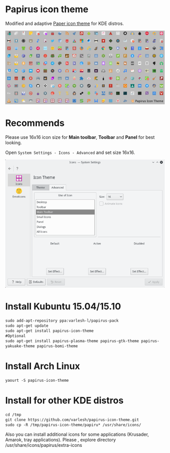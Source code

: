 # Papirus icon theme
Modified and adaptive [Paper icon theme](https://github.com/snwh/paper-icon-theme) for KDE distros.

![Screenshot icons](icons.png)

# Recommends
Please use 16x16 icon size for **Main toolbar**, **Toolbar** and **Panel** for best looking.

Open `System Settings - Icons - Advanced` and set size 16x16.

![Screenshot settings](settings.png)

# Install Kubuntu 15.04/15.10
```
sudo add-apt-repository ppa:varlesh-l/papirus-pack
sudo apt-get update
sudo apt-get install papirus-icon-theme
#Optional
sudo apt-get install papirus-plasma-theme papirus-gtk-theme papirus-yakuake-theme papirus-bomi-theme
```
# Install Arch Linux
```
yaourt -S papirus-icon-theme
```
# Install for other KDE distros
```
cd /tmp
git clone https://github.com/varlesh/papirus-icon-theme.git
sudo cp -R /tmp/papirus-icon-theme/papiru* /usr/share/icons/
```
Also you can install additional icons for some applications (Krusader, Amarok, tray applications).
Please , explore directory /usr/share/icons/papirus/extra-icons